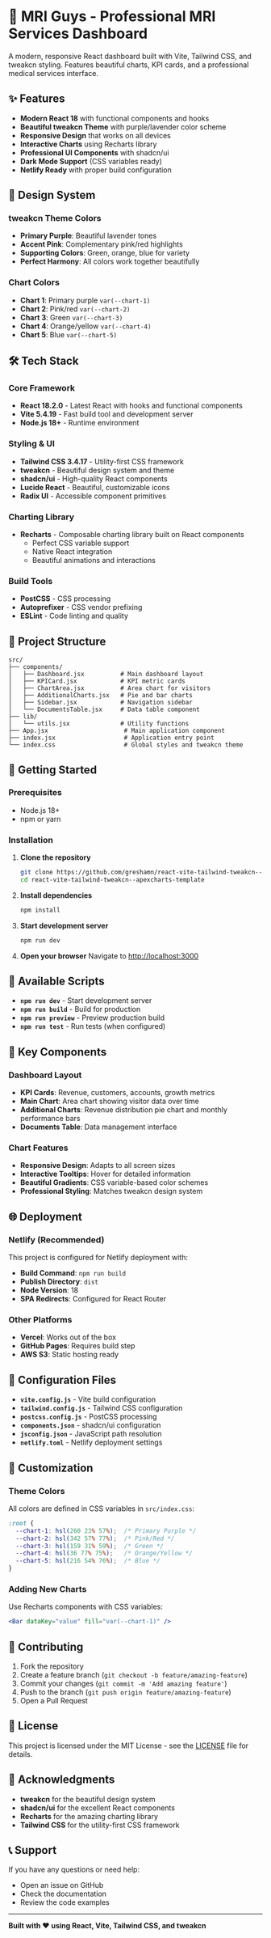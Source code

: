 # 🧠 MRI Guys - Professional MRI Services Dashboard

A modern, responsive React dashboard built with Vite, Tailwind CSS, and tweakcn styling. Features beautiful charts, KPI cards, and a professional medical services interface.

## ✨ Features

- **Modern React 18** with functional components and hooks
- **Beautiful tweakcn Theme** with purple/lavender color scheme
- **Responsive Design** that works on all devices
- **Interactive Charts** using Recharts library
- **Professional UI Components** with shadcn/ui
- **Dark Mode Support** (CSS variables ready)
- **Netlify Ready** with proper build configuration

## 🎨 Design System

### tweakcn Theme Colors
- **Primary Purple**: Beautiful lavender tones
- **Accent Pink**: Complementary pink/red highlights
- **Supporting Colors**: Green, orange, blue for variety
- **Perfect Harmony**: All colors work together beautifully

### Chart Colors
- **Chart 1**: Primary purple `var(--chart-1)`
- **Chart 2**: Pink/red `var(--chart-2)`
- **Chart 3**: Green `var(--chart-3)`
- **Chart 4**: Orange/yellow `var(--chart-4)`
- **Chart 5**: Blue `var(--chart-5)`

## 🛠️ Tech Stack

### Core Framework
- **React 18.2.0** - Latest React with hooks and functional components
- **Vite 5.4.19** - Fast build tool and development server
- **Node.js 18+** - Runtime environment

### Styling & UI
- **Tailwind CSS 3.4.17** - Utility-first CSS framework
- **tweakcn** - Beautiful design system and theme
- **shadcn/ui** - High-quality React components
- **Lucide React** - Beautiful, customizable icons
- **Radix UI** - Accessible component primitives

### Charting Library
- **Recharts** - Composable charting library built on React components
  - Perfect CSS variable support
  - Native React integration
  - Beautiful animations and interactions

### Build Tools
- **PostCSS** - CSS processing
- **Autoprefixer** - CSS vendor prefixing
- **ESLint** - Code linting and quality

## 📁 Project Structure

```
src/
├── components/
│   ├── Dashboard.jsx          # Main dashboard layout
│   ├── KPICard.jsx            # KPI metric cards
│   ├── ChartArea.jsx          # Area chart for visitors
│   ├── AdditionalCharts.jsx   # Pie and bar charts
│   ├── Sidebar.jsx            # Navigation sidebar
│   └── DocumentsTable.jsx     # Data table component
├── lib/
│   └── utils.jsx              # Utility functions
├── App.jsx                     # Main application component
├── index.jsx                   # Application entry point
└── index.css                   # Global styles and tweakcn theme
```

## 🚀 Getting Started

### Prerequisites
- Node.js 18+ 
- npm or yarn

### Installation

1. **Clone the repository**
   ```bash
   git clone https://github.com/greshamn/react-vite-tailwind-tweakcn--apexcharts-template.git
   cd react-vite-tailwind-tweakcn--apexcharts-template
   ```

2. **Install dependencies**
   ```bash
   npm install
   ```

3. **Start development server**
   ```bash
   npm run dev
   ```

4. **Open your browser**
   Navigate to [http://localhost:3000](http://localhost:3000)

## 📜 Available Scripts

- **`npm run dev`** - Start development server
- **`npm run build`** - Build for production
- **`npm run preview`** - Preview production build
- **`npm run test`** - Run tests (when configured)

## 🎯 Key Components

### Dashboard Layout
- **KPI Cards**: Revenue, customers, accounts, growth metrics
- **Main Chart**: Area chart showing visitor data over time
- **Additional Charts**: Revenue distribution pie chart and monthly performance bars
- **Documents Table**: Data management interface

### Chart Features
- **Responsive Design**: Adapts to all screen sizes
- **Interactive Tooltips**: Hover for detailed information
- **Beautiful Gradients**: CSS variable-based color schemes
- **Professional Styling**: Matches tweakcn design system

## 🌐 Deployment

### Netlify (Recommended)
This project is configured for Netlify deployment with:
- **Build Command**: `npm run build`
- **Publish Directory**: `dist`
- **Node Version**: 18
- **SPA Redirects**: Configured for React Router

### Other Platforms
- **Vercel**: Works out of the box
- **GitHub Pages**: Requires build step
- **AWS S3**: Static hosting ready

## 🔧 Configuration Files

- **`vite.config.js`** - Vite build configuration
- **`tailwind.config.js`** - Tailwind CSS configuration
- **`postcss.config.js`** - PostCSS processing
- **`components.json`** - shadcn/ui configuration
- **`jsconfig.json`** - JavaScript path resolution
- **`netlify.toml`** - Netlify deployment settings

## 🎨 Customization

### Theme Colors
All colors are defined in CSS variables in `src/index.css`:
```css
:root {
  --chart-1: hsl(260 23% 57%);  /* Primary Purple */
  --chart-2: hsl(342 57% 77%);  /* Pink/Red */
  --chart-3: hsl(159 31% 59%);  /* Green */
  --chart-4: hsl(36 77% 75%);   /* Orange/Yellow */
  --chart-5: hsl(216 54% 76%);  /* Blue */
}
```

### Adding New Charts
Use Recharts components with CSS variables:
```jsx
<Bar dataKey="value" fill="var(--chart-1)" />
```

## 🤝 Contributing

1. Fork the repository
2. Create a feature branch (`git checkout -b feature/amazing-feature`)
3. Commit your changes (`git commit -m 'Add amazing feature'`)
4. Push to the branch (`git push origin feature/amazing-feature`)
5. Open a Pull Request

## 📄 License

This project is licensed under the MIT License - see the [LICENSE](LICENSE) file for details.

## 🙏 Acknowledgments

- **tweakcn** for the beautiful design system
- **shadcn/ui** for the excellent React components
- **Recharts** for the amazing charting library
- **Tailwind CSS** for the utility-first CSS framework

## 📞 Support

If you have any questions or need help:
- Open an issue on GitHub
- Check the documentation
- Review the code examples

---

**Built with ❤️ using React, Vite, Tailwind CSS, and tweakcn**
